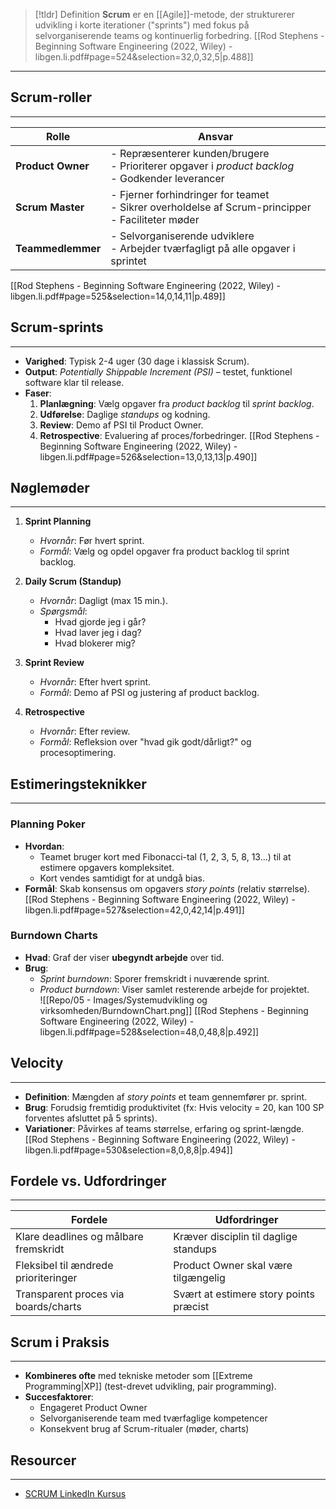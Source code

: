 
>[!tldr] Definition
**Scrum** er en [[Agile]]-metode, der strukturerer udvikling i korte iterationer ("sprints") med fokus på selvorganiserende teams og kontinuerlig forbedring. 
[[Rod Stephens - Beginning Software Engineering (2022, Wiley) - libgen.li.pdf#page=524&selection=32,0,32,5|p.488]]

---

## Scrum-roller
---

| **Rolle**         | **Ansvar**                                                                 |
|--------------------|----------------------------------------------------------------------------|
| **Product Owner**  | - Repræsenterer kunden/brugere<br>- Prioriterer opgaver i *product backlog*<br>- Godkender leverancer |
| **Scrum Master**   | - Fjerner forhindringer for teamet<br>- Sikrer overholdelse af Scrum-principper<br>- Faciliteter møder |
| **Teammedlemmer**  | - Selvorganiserende udviklere<br>- Arbejder tværfagligt på alle opgaver i sprintet |

[[Rod Stephens - Beginning Software Engineering (2022, Wiley) - libgen.li.pdf#page=525&selection=14,0,14,11|p.489]]
## Scrum-sprints
---
- **Varighed**: Typisk 2-4 uger (30 dage i klassisk Scrum).  
- **Output**: *Potentially Shippable Increment (PSI)* – testet, funktionel software klar til release.  
- **Faser**:  
  1. **Planlægning**: Vælg opgaver fra *product backlog* til *sprint backlog*.  
  2. **Udførelse**: Daglige *standups* og kodning.  
  3. **Review**: Demo af PSI til Product Owner.  
  4. **Retrospective**: Evaluering af proces/forbedringer.
[[Rod Stephens - Beginning Software Engineering (2022, Wiley) - libgen.li.pdf#page=526&selection=13,0,13,13|p.490]]

## Nøglemøder
---
1. **Sprint Planning**  
	- *Hvornår*: Før hvert sprint.  
	- *Formål*: Vælg og opdel opgaver fra product backlog til sprint backlog.  

2. **Daily Scrum (Standup)**  
	- *Hvornår*: Dagligt (max 15 min.).  
	- *Spørgsmål*:  
	     - Hvad gjorde jeg i går?  
	     - Hvad laver jeg i dag?  
	     - Hvad blokerer mig?  

3. **Sprint Review**  
   - *Hvornår*: Efter hvert sprint.  
   - *Formål*: Demo af PSI og justering af product backlog.  

4. **Retrospective**  
   - *Hvornår*: Efter review.  
   - *Formål*: Refleksion over "hvad gik godt/dårligt?" og procesoptimering.


## Estimeringsteknikker
---
### Planning Poker
- **Hvordan**:  
	- Teamet bruger kort med Fibonacci-tal (1, 2, 3, 5, 8, 13...) til at estimere opgavers kompleksitet.  
	- Kort vendes samtidigt for at undgå bias.  
- **Formål**: Skab konsensus om opgavers *story points* (relativ størrelse).
[[Rod Stephens - Beginning Software Engineering (2022, Wiley) - libgen.li.pdf#page=527&selection=42,0,42,14|p.491]]
### Burndown Charts
- **Hvad**: Graf der viser **ubegyndt arbejde** over tid.  
- **Brug**:  
	- *Sprint burndown*: Sporer fremskridt i nuværende sprint.  
	- *Product burndown*: Viser samlet resterende arbejde for projektet.  
![[Repo/05 - Images/Systemudvikling og virksomheden/BurndownChart.png]]
[[Rod Stephens - Beginning Software Engineering (2022, Wiley) - libgen.li.pdf#page=528&selection=48,0,48,8|p.492]]

## Velocity
---
- **Definition**: Mængden af *story points* et team gennemfører pr. sprint.  
- **Brug**: Forudsig fremtidig produktivitet (fx: Hvis velocity = 20, kan 100 SP forventes afsluttet på 5 sprints).  
- **Variationer**: Påvirkes af teams størrelse, erfaring og sprint-længde.
[[Rod Stephens - Beginning Software Engineering (2022, Wiley) - libgen.li.pdf#page=530&selection=8,0,8,8|p.494]]
## Fordele vs. Udfordringer
---

| **Fordele**                          | **Udfordringer**                          |
|---------------------------------------|--------------------------------------------|
| Klare deadlines og målbare fremskridt | Kræver disciplin til daglige standups      |
| Fleksibel til ændrede prioriteringer  | Product Owner skal være tilgængelig        |
| Transparent proces via boards/charts  | Svært at estimere story points præcist     |


## Scrum i Praksis
---
- **Kombineres ofte** med tekniske metoder som [[Extreme Programming|XP]] (test-drevet udvikling, pair programming).  
- **Succesfaktorer**:  
	- Engageret Product Owner  
	- Selvorganiserende team med tværfaglige kompetencer  
	- Konsekvent brug af Scrum-ritualer (møder, charts)

## Resourcer
---
- [SCRUM LinkedIn Kursus]()